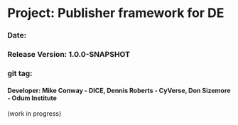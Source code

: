

# Project: Publisher framework for DE

### Date:
### Release Version: 1.0.0-SNAPSHOT
### git tag: 
#### Developer: Mike Conway - DICE, Dennis Roberts - CyVerse, Don Sizemore - Odum Institute

(work in progress)